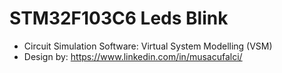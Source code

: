 # STM32F103C6 Leds Blink

- Circuit Simulation Software: Virtual System Modelling (VSM)
- Design by: https://www.linkedin.com/in/musacufalci/
